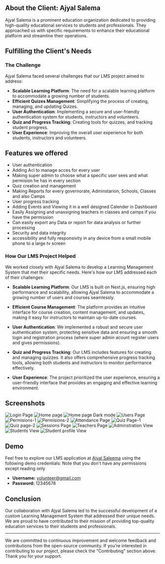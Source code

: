 ## About the Client: Ajyal Salema

Ajyal Salema is a prominent education organization dedicated to providing high-quality educational services to students and professionals. They approached us with specific requirements to enhance their educational platform and streamline their operations.

## Fulfilling the Client's Needs

### The Challenge

Ajyal Salema faced several challenges that our LMS project aimed to address:

- **Scalable Learning Platform**: The need for a scalable learning platform to accommodate a growing number of students.
- **Efficient Quizes Management**: Simplifying the process of creating, managing, and updating Quizes.
- **User Authentication**: Implementing a secure and user-friendly authentication system for students, instructors and volunteers.
- **Quiz and Progress Tracking**: Creating tools for quizzes, and tracking student progress.
- **User Experience**: Improving the overall user experience for both students, instructors and volunteers.

## Features we offered

- User authentication
- Adding Acl to manage acces for every user
- Making super admin to choose what a specific user sees and what permision he has in every section
- Quiz creation and management
- Making Reports for every governorate, Adminstarion, Schools, Classes and also Camps
- User progress tracking
- Adding Events and Viewing it in a well designed Calender in Dashboard
- Easily Assigning and unassigning teachers in classes and camps if you have the permission
- Can easily export any Data or report for data analysis or further processing
- Security and data integrity
- accessibility and fully responsivity in any device from a small mobile phone to a large tv screen

### How Our LMS Project Helped

We worked closely with Ajyal Salema to develop a Learning Management System that met their specific needs. Here's how our LMS addressed each of their challenges:

- **Scalable Learning Platform**: Our LMS is built on Next.js, ensuring high performance and scalability, allowing Ajyal Salema to accommodate a growing number of users and courses seamlessly.

- **Efficient Course Management**: The platform provides an intuitive interface for course creation, content management, and updates, making it easy for instructors to maintain up-to-date courses.

- **User Authentication**: We implemented a robust and secure user authentication system, protecting sensitive data and ensuring a smooth login and registration process (where super admin acount register users and gives permissions).

- **Quiz and Progress Tracking**: Our LMS includes features for creating and managing quizzes. It also offers comprehensive progress tracking tools, allowing both students and instructors to monitor performance effectively.

- **User Experience**: The project prioritized the user experience, ensuring a user-friendly interface that provides an engaging and effective learning environment.

## Screenshots

![Login Page](public/Screenshots/Screenshot%202023-10-16%20041439.png)
![Home page](public/Screenshots/Screenshot%202023-10-16%20041642.png)
![Home page Dark mode](public/Screenshots/Screenshot%202023-10-16%20052316.png)
![Users Page](public/Screenshots/Screenshot%202023-10-16%20041953.png)
![Permisions-1](public/Screenshots/Screenshot%202023-10-16%20042028.png)
![Permisions-2](public/Screenshots/Screenshot%202023-10-16%20042102.png)
![Attendance Page](public/Screenshots/Screenshot%202023-10-16%20042330.png)
![Quiz Page-1](public/Screenshots/Screenshot%202023-10-16%20042400.png)
![Quiz page-2](public/Screenshots/Screenshot%202023-10-16%20042422.png)
![Sessions Page](public/Screenshots/Screenshot%202023-10-16%20042447.png)
![Teachers Page](public/Screenshots/Screenshot%202023-10-16%20042615.png)
![Adminstration View](public/Screenshots/Screenshot%202023-10-16%20042712.png)
![Students View](public/Screenshots/Screenshot%202023-10-16%20042750.png)
![Student profile View](public/Screenshots/Screenshot%202023-10-16%20042826.png)

## Demo

Feel free to explore our LMS application at [Ajyal Saleema](https://edu.kyanlabs.com/) using the following demo credentials:
Note that you don't have any permissions except reading only

- **Username:** volunteer@gmail.com
- **Password:** 12345678

## Conclusion

Our collaboration with Ajyal Salema led to the successful development of a custom Learning Management System that addressed their unique needs. We are proud to have contributed to their mission of providing top-quality education services to their students and professionals.

---

We are committed to continuous improvement and welcome feedback and contributions from the open-source community. If you're interested in contributing to our project, please check the "Contributing" section above. Thank you for your support.
